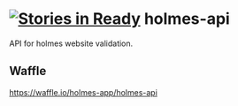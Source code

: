 [![Stories in Ready](https://badge.waffle.io/holmes-app/holmes-api.png?label=ready)](https://waffle.io/holmes-app/holmes-api)
holmes-api
==========

API for holmes website validation.

Waffle
------

https://waffle.io/holmes-app/holmes-api
